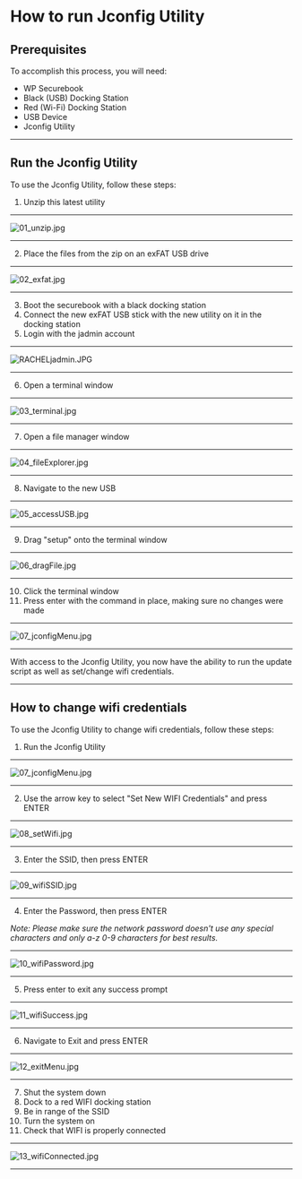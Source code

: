 # How to run Jconfig Utility

## Prerequisites

To accomplish this process, you will need:
- WP Securebook
- Black (USB) Docking Station
- Red (Wi-Fi) Docking Station
- USB Device
- Jconfig Utility

---

## Run the Jconfig Utility

To use the Jconfig Utility, follow these steps:
1. Unzip this latest utility

---

![01_unzip.jpg](../_resources/01_unzip.jpg)

---

2. Place the files from the zip on an exFAT USB drive

---

![02_exfat.jpg](../_resources/02_exfat.jpg)

---

3. Boot the securebook with a black docking station
4. Connect the new exFAT USB stick with the new utility on it in the docking station
5. Login with the jadmin account

---

![RACHELjadmin.JPG](../_resources/RACHELjadmin.JPG)

---

6. Open a terminal window

---

![03_terminal.jpg](../_resources/03_terminal.jpg)

---

7. Open a file manager window

---

![04_fileExplorer.jpg](../_resources/04_fileExplorer.jpg)

---

8. Navigate to the new USB

---

![05_accessUSB.jpg](../_resources/05_accessUSB.jpg)

---

9. Drag "setup" onto the terminal window

---

![06_dragFile.jpg](../_resources/06_dragFile.jpg)

---

10. Click the terminal window
11. Press enter with the command in place, making sure no changes were made

---

![07_jconfigMenu.jpg](../_resources/07_jconfigMenu.jpg)

---

With access to the Jconfig Utility, you now have the ability to run the update script as well as set/change wifi credentials.

---

## How to change wifi credentials

To use the Jconfig Utility to change wifi credentials, follow these steps:
1. Run the Jconfig Utility

---

![07_jconfigMenu.jpg](../_resources/07_jconfigMenu-1.jpg)

---

2. Use the arrow key to select "Set New WIFI Credentials" and press ENTER

---

![08_setWifi.jpg](../_resources/08_setWifi.jpg)

---

3. Enter the SSID, then press ENTER 

---

![09_wifiSSID.jpg](../_resources/09_wifiSSID.jpg)

---

4. Enter the Password, then press ENTER

*Note: Please make sure the network password doesn't use any special characters and only a-z 0-9 characters for best results.*

---

![10_wifiPassword.jpg](../_resources/10_wifiPassword.jpg)

---

5. Press enter to exit any success prompt

---

![11_wifiSuccess.jpg](../_resources/11_wifiSuccess.jpg)

---

6. Navigate to Exit and press ENTER

---

![12_exitMenu.jpg](../_resources/12_exitMenu.jpg)

---

7. Shut the system down
8. Dock to a red WIFI docking station
9. Be in range of the SSID
10. Turn the system on
11. Check that WIFI is properly connected

---

![13_wifiConnected.jpg](../_resources/13_wifiConnected.jpg)

---